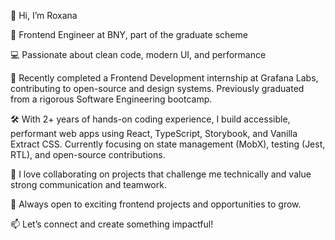 


👋 Hi, I’m Roxana

💼 Frontend Engineer at BNY, part of the graduate scheme

💻 Passionate about clean code, modern UI, and performance

🌟 Recently completed a Frontend Development internship at Grafana Labs, contributing to open-source and design systems. Previously graduated from a rigorous Software Engineering bootcamp.


🛠 With 2+ years of hands-on coding experience, I build accessible, performant web apps using React, TypeScript, Storybook, and Vanilla Extract CSS. Currently focusing on state management (MobX), testing (Jest, RTL), and open-source contributions.

🤝 I love collaborating on projects that challenge me technically and value strong communication and teamwork.

🚀 Always open to exciting frontend projects and opportunities to grow.

📫 Let’s connect and create something impactful!



<!---
RoxanaAnamariaTurc/RoxanaAnamariaTurc is a ✨ special ✨ repository because its `README.md` (this file) appears on your GitHub profile.
You can click the Preview link to take a look at your changes.
--->
